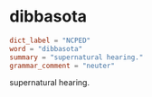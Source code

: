 # dibbasota

``` toml
dict_label = "NCPED"
word = "dibbasota"
summary = "supernatural hearing."
grammar_comment = "neuter"
```

supernatural hearing.

